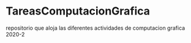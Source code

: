 # TareasComputacionGrafica
 repositorio que aloja las diferentes actividades de computacion grafica 2020-2
